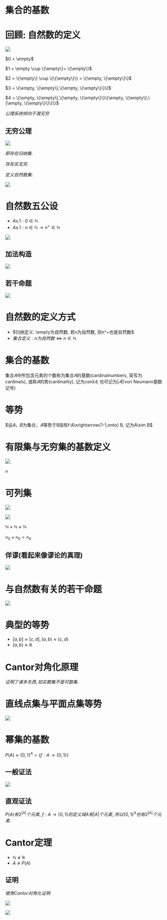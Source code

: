 # 集合的基数

# 回顾: 自然数的定义

![](./images/2020-11-09-10-27-40.png)

$0 = \empty$

$1 = \empty \cup \{\empty\}= \{\empty\}$

$2 = \{\empty\} \cup \{\{\empty\}\} = \{\empty, \{\empty\}\}$

$3 = \{\empty, \{\empty\},\{\empty, \{\empty\}\}\}$

$4 = \{\empty, \{\empty\},\{\empty, \{\empty\}\}\{\empty, \{\empty\},\{\empty, \{\empty\}\}\}\}$

$公理系统倾向于潜无穷$

## 无穷公理

![](./images/2020-11-09-10-30-53.png)

$即存在归纳集.$

$存在实无穷.$

$定义自然数集:$

![](./images/2020-11-09-10-34-48.png)

# 自然数五公设

* $Ax.1: 0 \in \mathbb{N}$
* $Ax.1: n \in \mathbb{N} \to n^+ \in \mathbb{N}$

![](./images/2020-11-09-10-49-45.png)

## 加法构造

![](./images/2020-11-09-10-50-22.png)

## 若干命题

![](./images/2020-11-09-10-50-57.png)

# 自然数的定义方式

* $归纳定义: \empty为自然数, 若n为自然数, 则n^+也是自然数$
* $集合定义: n为自然数 \Leftrightarrow n\in \mathbb N$


# 集合的基数

集合𝐴中所包含元素的个数称为集合𝐴的基数(cardinalnumbers, 简写为cardinals), 或称𝐴的势(cardinality),
记为$card 𝐴$, 也可记为$|𝐴|$(von Neumann基数记号)

# 等势

$设𝐴，𝐵为集合，𝐴等势于B指有f:A\xrightarrow{1-1,onto} B, 记为A\sim B$

# 有限集与无穷集的基数定义

![](./images/2020-11-09-10-58-56.png)

$\aleph$

# 可列集

![](./images/2020-11-09-11-24-47.png)

![](./images/2020-11-09-11-27-28.png)

$\mathbb{N}\times\mathbb{N} \approx \mathbb{N}$

$\aleph_0\times\aleph_0=\aleph_0$

## 佯谬(看起来像谬论的真理)

![](./images/2020-11-09-11-34-06.png)

# 与自然数有关的若干命题

![](./images/2020-11-09-11-39-02.png)

# 典型的等势

* $[a,b]\approx [c,d], (a,b)\approx (c,d)$
* $(a,b)\approx \mathbb{R}$

# Cantor对角化原理

$证明了诸多东西, 如实数集不是可数集.$

# 直线点集与平面点集等势

![](./images/2020-11-09-11-59-28.png)

# 幂集的基数

$P(A)\approx \{0,1\}^{A}=\{f:A\to \{0,1\}\}$

## 一般证法

![](./images/2020-11-12-10-45-33.png)

## 直观证法

$P(A)有2^{|A|}个元素,$
$f:A\to \{0,1\}的定义域A有|A|个元素,$
$所以\{0,1\}^{A}也有2^{|A|}个元素.$

# Cantor定理

* $\mathbb{N} \not\approx \mathbb{R}$
* $A \not\approx P(A)$

## 证明

$使用Cantor对角化证明$

![](./images/2020-11-12-11-13-45.png)

![](./images/2020-11-12-11-13-27.png)

